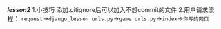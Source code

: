 ***lesson2***
1.小技巧 添加.gitignore后可以加入不想commit的文件
2.用户请求流程：
`request`->`django_lesson urls.py`->`game urls.py`->`index`->`你写的网页`
